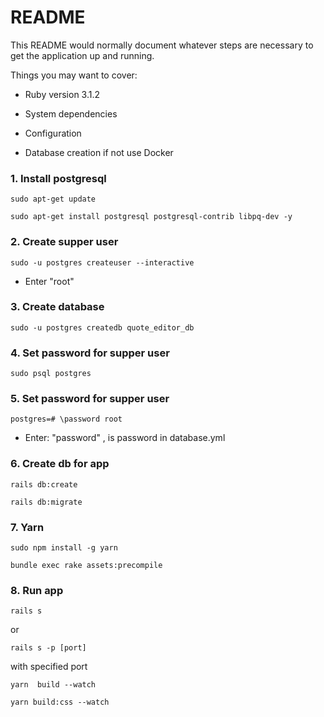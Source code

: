 # README

This README would normally document whatever steps are necessary to get the
application up and running.

Things you may want to cover:

* Ruby version
  3.1.2
* System dependencies

* Configuration

* Database creation if not use Docker
### 1. Install postgresql
```sudo apt-get update```

``` sudo apt-get install postgresql postgresql-contrib libpq-dev -y ```
### 2. Create supper user
``` sudo -u postgres createuser --interactive ```
- Enter "root"
### 3. Create database
``` sudo -u postgres createdb quote_editor_db ```
### 4. Set password for supper user
``` sudo psql postgres ```
### 5. Set password for supper user
``` postgres=# \password root ```
- Enter: "password" , is password in database.yml
### 6. Create db for app
``` rails db:create ```

``` rails db:migrate ```
### 7. Yarn
```
sudo npm install -g yarn

bundle exec rake assets:precompile
```
### 8. Run app
``` rails s ```

or

```rails s -p [port]```

with specified port

```yarn  build --watch```

```yarn build:css --watch```

